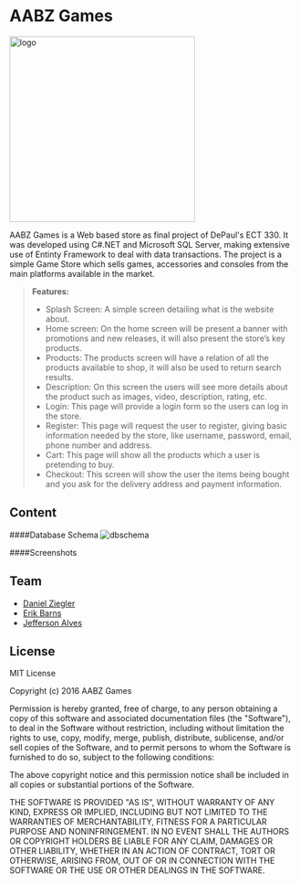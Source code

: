 # AABZ Games

<img width="325" alt="logo" src="https://cloud.githubusercontent.com/assets/7515790/14262609/005dd30c-fa7c-11e5-9ea0-5715bc348cef.png">

AABZ Games is a Web based store as final project of DePaul's ECT 330. It was developed using C#.NET and Microsoft SQL Server, making extensive use of Entinty Framework to deal with data transactions. The project is a simple Game Store which sells games, accessories and consoles from the main platforms available in the market. 


> **Features:**
> - Splash Screen: A simple screen detailing what is the website about.
> - Home screen: On the home screen will be present a banner with promotions and new releases, it will also present the store’s key products.
> - Products: The products screen will have a relation of all the products available to shop, it will also be used to return search results.
> - Description: On this screen the users will see more details about the product such as images, video, description, rating, etc.
> - Login: This page will provide a login form so the users can log in the store.
> - Register: This page will request the user to register, giving basic information needed by the store, like username, password, email, phone number and address.
> - Cart: This page will show all the products which a user is pretending to buy.
> - Checkout: This screen will show the user the items being bought and you ask for the delivery address and payment information.

Content
-------------
####Database Schema
![dbschema](https://cloud.githubusercontent.com/assets/7515790/14262608/0057e500-fa7c-11e5-8ae8-12baebfba7e9.png)

####Screenshots


Team
-------------
- [Daniel Ziegler](https://github.com/movezig5)
- [Erik Barns](https://github.com/ebarns)
- [Jefferson Alves](https://www.linkedin.com/in/jeffersoanlvess)


License
-------------
MIT License

Copyright (c) 2016 AABZ Games

Permission is hereby granted, free of charge, to any person obtaining a copy
of this software and associated documentation files (the "Software"), to deal
in the Software without restriction, including without limitation the rights
to use, copy, modify, merge, publish, distribute, sublicense, and/or sell
copies of the Software, and to permit persons to whom the Software is
furnished to do so, subject to the following conditions:

The above copyright notice and this permission notice shall be included in all
copies or substantial portions of the Software.

THE SOFTWARE IS PROVIDED "AS IS", WITHOUT WARRANTY OF ANY KIND, EXPRESS OR
IMPLIED, INCLUDING BUT NOT LIMITED TO THE WARRANTIES OF MERCHANTABILITY,
FITNESS FOR A PARTICULAR PURPOSE AND NONINFRINGEMENT. IN NO EVENT SHALL THE
AUTHORS OR COPYRIGHT HOLDERS BE LIABLE FOR ANY CLAIM, DAMAGES OR OTHER
LIABILITY, WHETHER IN AN ACTION OF CONTRACT, TORT OR OTHERWISE, ARISING FROM,
OUT OF OR IN CONNECTION WITH THE SOFTWARE OR THE USE OR OTHER DEALINGS IN THE
SOFTWARE.



